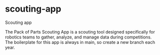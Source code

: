# scouting-app
Scouting app

The Pack of Parts Scouting App is a scouting tool designed specifically for robotics teams to gather, analyze, and manage data during competitions. The boilerplate for this app is always in main, so create a new branch each year. 



